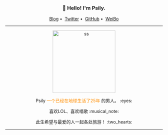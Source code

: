 
<h3 align="center">👋 Hello! I'm Psily.</h3>

<p align="center">
<a href="http://pswrz.cn">Blog</a>&nbsp;•&nbsp;
<a href="https://twitter.com/PsilyZe">Twitter</a>&nbsp;•&nbsp;
<a href="https://github.com/psily">GitHub</a>&nbsp;•&nbsp;
<a href="https://weibo.com/u/2049263493">WeiBo</a>
</p>

---

  <p align="center">  <img src="http://pswrz.cn:28083/directlink/1/wallpaper/few.jpg" alt="ss" width="200" height="200" align="center" />  </p>



 <p align="center"> Psily <font color=#FF8C00>一个已经在地球生活了25年</font> 的男人。 :eyes: </p>

 <p align="center"> 喜欢LOL、喜欢唱歌  :musical_note: </p>

 <p align="center"> 此生希望与最爱的人一起各处旅游！ :two_hearts: </p>



---
